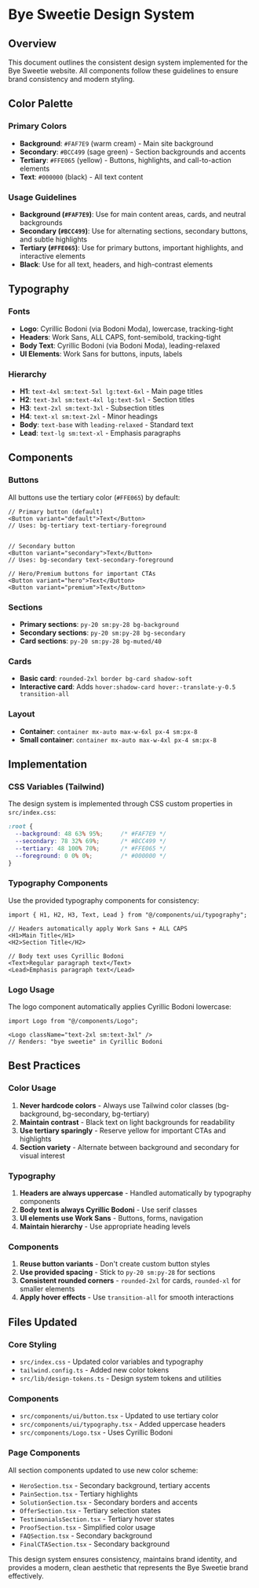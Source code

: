 # Bye Sweetie Design System

## Overview
This document outlines the consistent design system implemented for the Bye Sweetie website. All components follow these guidelines to ensure brand consistency and modern styling.

## Color Palette


### Primary Colors
- **Background**: `#FAF7E9` (warm cream) - Main site background
- **Secondary**: `#BCC499` (sage green) - Section backgrounds and accents
- **Tertiary**: `#FFE065` (yellow) - Buttons, highlights, and call-to-action elements
- **Text**: `#000000` (black) - All text content

### Usage Guidelines
- **Background (`#FAF7E9`)**: Use for main content areas, cards, and neutral backgrounds
- **Secondary (`#BCC499`)**: Use for alternating sections, secondary buttons, and subtle highlights
- **Tertiary (`#FFE065`)**: Use for primary buttons, important highlights, and interactive elements
- **Black**: Use for all text, headers, and high-contrast elements

## Typography

### Fonts
- **Logo**: Cyrillic Bodoni (via Bodoni Moda), lowercase, tracking-tight
- **Headers**: Work Sans, ALL CAPS, font-semibold, tracking-tight
- **Body Text**: Cyrillic Bodoni (via Bodoni Moda), leading-relaxed
- **UI Elements**: Work Sans for buttons, inputs, labels

### Hierarchy
- **H1**: `text-4xl sm:text-5xl lg:text-6xl` - Main page titles
- **H2**: `text-3xl sm:text-4xl lg:text-5xl` - Section titles  
- **H3**: `text-2xl sm:text-3xl` - Subsection titles
- **H4**: `text-xl sm:text-2xl` - Minor headings
- **Body**: `text-base` with `leading-relaxed` - Standard text
- **Lead**: `text-lg sm:text-xl` - Emphasis paragraphs

## Components

### Buttons
All buttons use the tertiary color (`#FFE065`) by default:

```tsx
// Primary button (default)
<Button variant="default">Text</Button>
// Uses: bg-tertiary text-tertiary-foreground


// Secondary button  
<Button variant="secondary">Text</Button>
// Uses: bg-secondary text-secondary-foreground

// Hero/Premium buttons for important CTAs
<Button variant="hero">Text</Button>
<Button variant="premium">Text</Button>
```
### Sections
- **Primary sections**: `py-20 sm:py-28 bg-background`
- **Secondary sections**: `py-20 sm:py-28 bg-secondary` 
- **Card sections**: `py-20 sm:py-28 bg-muted/40`

### Cards
- **Basic card**: `rounded-2xl border bg-card shadow-soft`
- **Interactive card**: Adds `hover:shadow-card hover:-translate-y-0.5 transition-all`

### Layout
- **Container**: `container mx-auto max-w-6xl px-4 sm:px-8`
- **Small container**: `container mx-auto max-w-4xl px-4 sm:px-8`

## Implementation

### CSS Variables (Tailwind)
The design system is implemented through CSS custom properties in `src/index.css`:

```css
:root {
  --background: 48 63% 95%;     /* #FAF7E9 */
  --secondary: 78 32% 69%;      /* #BCC499 */
  --tertiary: 48 100% 70%;      /* #FFE065 */
  --foreground: 0 0% 0%;        /* #000000 */
}
```

### Typography Components
Use the provided typography components for consistency:

```tsx
import { H1, H2, H3, Text, Lead } from "@/components/ui/typography";

// Headers automatically apply Work Sans + ALL CAPS
<H1>Main Title</H1>
<H2>Section Title</H2>

// Body text uses Cyrillic Bodoni
<Text>Regular paragraph text</Text>
<Lead>Emphasis paragraph text</Lead>
```

### Logo Usage
The logo component automatically applies Cyrillic Bodoni lowercase:

```tsx
import Logo from "@/components/Logo";

<Logo className="text-2xl sm:text-3xl" />
// Renders: "bye sweetie" in Cyrillic Bodoni
```

## Best Practices

### Color Usage
1. **Never hardcode colors** - Always use Tailwind color classes (bg-background, bg-secondary, bg-tertiary)
2. **Maintain contrast** - Black text on light backgrounds for readability
3. **Use tertiary sparingly** - Reserve yellow for important CTAs and highlights
4. **Section variety** - Alternate between background and secondary for visual interest

### Typography
1. **Headers are always uppercase** - Handled automatically by typography components
2. **Body text is always Cyrillic Bodoni** - Use serif classes
3. **UI elements use Work Sans** - Buttons, forms, navigation
4. **Maintain hierarchy** - Use appropriate heading levels

### Components
1. **Reuse button variants** - Don't create custom button styles
2. **Use provided spacing** - Stick to `py-20 sm:py-28` for sections
3. **Consistent rounded corners** - `rounded-2xl` for cards, `rounded-xl` for smaller elements
4. **Apply hover effects** - Use `transition-all` for smooth interactions

## Files Updated

### Core Styling
- `src/index.css` - Updated color variables and typography
- `tailwind.config.ts` - Added new color tokens
- `src/lib/design-tokens.ts` - Design system tokens and utilities

### Components
- `src/components/ui/button.tsx` - Updated to use tertiary color
- `src/components/ui/typography.tsx` - Added uppercase headers
- `src/components/Logo.tsx` - Uses Cyrillic Bodoni

### Page Components
All section components updated to use new color scheme:
- `HeroSection.tsx` - Secondary background, tertiary accents
- `PainSection.tsx` - Tertiary highlights
- `SolutionSection.tsx` - Secondary borders and accents
- `OfferSection.tsx` - Tertiary selection states
- `TestimonialsSection.tsx` - Tertiary hover states
- `ProofSection.tsx` - Simplified color usage
- `FAQSection.tsx` - Secondary background
- `FinalCTASection.tsx` - Secondary background

This design system ensures consistency, maintains brand identity, and provides a modern, clean aesthetic that represents the Bye Sweetie brand effectively.
